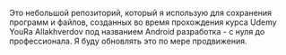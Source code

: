 Это небольшой репозиторий, который я использую для сохранения программ и файлов, созданных во время прохождения курса Udemy YouRa Allakhverdov под названием Android разработка - с нуля до профессионала. Я буду обновлять это по мере продвижения.
